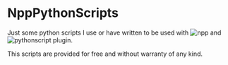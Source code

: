 # NppPythonScripts

Just some python scripts I use or have written to be used with ![npp](https://github.com/notepad-plus-plus/notepad-plus-plus) and ![pythonscript](https://github.com/bruderstein/PythonScript) plugin.

This scripts are provided for free and without warranty of any kind.
